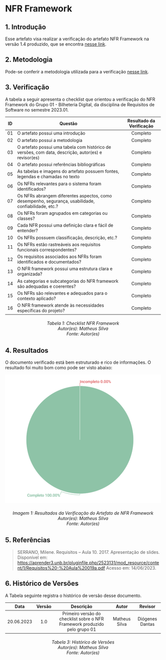 # NFR Framework

## 1. Introdução

Esse artefato visa realizar a verificação do artefato NFR Framework na versão 1.4 produzido, que se encontra [nesse link](https://requisitos-de-software.github.io/2023.1-Twitch/modelagem/nfr/).

## 2. Metodologia

Pode-se conferir a metodologia utilizada para a verificação [nesse link](https://requisitos-de-software.github.io/2023.1-Twitch/verifica_valida_grupo08/planejamento/).

## 3. Verificação

A tabela a seguir apresenta o checklist que orientou a verificação do NFR Framework do Grupo 01 - Bilheteria Digital, da disciplina de Requisitos de Software no semestre 2023.01.

| ID |Questão| Resultado da Verificação |
| :---: | --- | :---: |
| 01 | O artefato possui uma introdução | Completo |
| 02 | O artefato possui a metodologia  | Completo |
| 03 | O artefato possui uma tabela com histórico de versões, com data, descrição, autor(es) e revisor(es)  | Completo |
| 04 | O artefato possui referências bibliográficas  | Completo |
| 05 | As tabelas e imagens do artefato possuem fontes, legendas e chamadas no texto | Completo |
| 06 | Os NFRs relevantes para o sistema foram identificados? | Completo |
| 07 | Os NFRs abrangem diferentes aspectos, como desempenho, segurança, usabilidade, confiabilidade, etc.? | Completo |
| 08 | Os NFRs foram agrupados em categorias ou classes? | Completo |
| 09 | Cada NFR possui uma definição clara e fácil de entender? | Completo |
| 10 | Os NFRs possuem classificação, descrição, etc.? | Completo |
| 11 | Os NFRs estão rastreáveis aos requisitos funcionais correspondentes? | Completo |
| 12 | Os requisitos associados aos NFRs foram identificados e documentados? | Completo |
| 13 | O NFR framework possui uma estrutura clara e organizada? | Completo |
| 14 | As categorias e subcategorias do NFR framework são adequadas e coerentes? | Completo |
| 15 | Os NFRs são relevantes e adequados para o contexto aplicado? | Completo |
| 16 | O NFR framework atende às necessidades específicas do projeto? | Completo |


<h6 align = "center"> Tabela 1: Checklist NFR Framework
<br> Autor(es): Matheus Silva
<br>Fonte: Autor(es)</h6>


## 4. Resultados
O documento verificado está bem estruturado e rico de informações. O resultado foi muito bom como pode ser visto abaixo:

![Resultados NFR](./imagens/resultado_nfr.png)

<h6 align = "center"> Imagem 1: Resultados da Verificação do Artefato de NFR Framework
<br> Autor(es): Matheus Silva
<br>Fonte: Autor(es)</h6>

## 5. Referências
> SERRANO, Milene. Requisitos – Aula 10. 2017. Apresentação de slides. Disponível em: https://aprender3.unb.br/pluginfile.php/2523131/mod_resource/content/1/Requisitos%20-%20Aula%20019a.pdf Acesso em: 14/06/2023.

## 6. Histórico de Versões

A Tabela seguinte registra o histórico de versão desse documento.

|**Data** | **Versão** | **Descrição** | **Autor** | **Revisor** |
|:---: | :---: | :---: | :---: | :---: |
|20.06.2023| 1.0 | Primeiro versão do checklist sobre o NFR Framework produzido pelo grupo 01| Matheus Silva | Diógenes Dantas |

<h6 align = "center"> Tabela 3: Histórico de Versões
<br> Autor(es): Matheus Silva
<br>Fonte: Autor(es)</h6>
